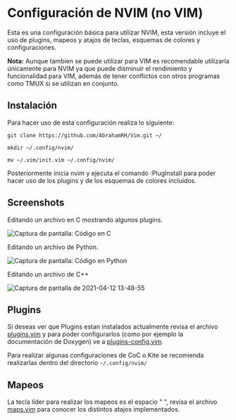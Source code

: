 # Configuración de NVIM (no VIM)

Esta es una configuración básica para utilizar NVIM, esta versión incluye el uso de plugins, mapeos y atajos de teclas,
esquemas de colores y configuraciones.

**Nota:** Aunque tambien se puede utilizar para VIM es recomendable utilizarla únicamente para NVIM ya que puede disminuir el
rendimiento y funcionalidad para VIM, además de tener conflictos con otros programas como TMUX si se utilizan en
conjunto.

## Instalación

Para hacer uso de esta configuración realiza lo siguiente:



    git clone https://github.com/AbrahamRH/Vim.git ~/

    mkdir ~/.config/nvim/

    mv ~/.vim/init.vim ~/.config/nvim/


Posteriormente inicia nvim y ejecuta el comando :PlugInstall para poder hacer uso de los plugins y de los esquemas de
colores incluidos.

## Screenshots 

Editando un archivo en C mostrando algunos plugins.

![Captura de pantalla: Código en C](https://user-images.githubusercontent.com/42523701/114443147-f56ca280-9b92-11eb-81bc-358f6a8316db.png)

Editando un archivo de Python.

![Captura de pantalla: Código en Python](https://user-images.githubusercontent.com/42523701/114443948-edf9c900-9b93-11eb-84ff-609f67033028.png)

Editando un archivo de C++

![Captura de pantalla de 2021-04-12 13-48-55](https://user-images.githubusercontent.com/42523701/114445630-e9361480-9b95-11eb-83cc-b524d876f540.png)

## Plugins

Si deseas ver que Plugins estan instalados actualmente revisa el archivo [plugins.vim](plugins.vim) y para poder
configurarlos (como por ejemplo la documentación de Doxygen) ve a [plugins-config.vim](plugins-config.vim).

Para realizar algunas configuraciones de CoC o Kite se recomienda realizarlas dentro del directorio `~/.config/nvim/`

## Mapeos

La tecla líder para realizar los mapeos es el espacio " ",  revisa el archivo [maps.vim](maps.vim) para conocer los
distintos atajos implementados.


